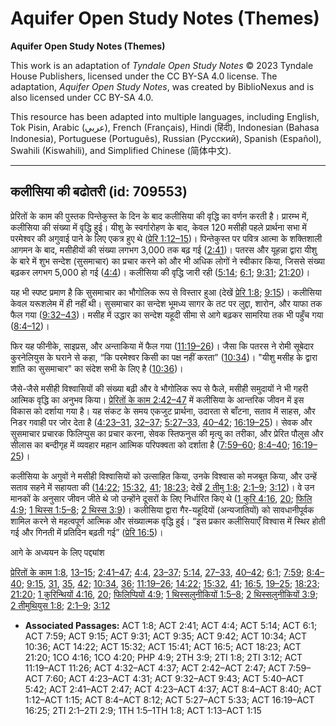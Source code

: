 # Aquifer Open Study Notes (Themes)

**Aquifer Open Study Notes (Themes)**

This work is an adaptation of *Tyndale Open Study Notes* © 2023 Tyndale House Publishers, licensed under the CC BY\-SA 4\.0 license. The adaptation, *Aquifer Open Study Notes*, was created by BiblioNexus and is also licensed under CC BY\-SA 4\.0\.

This resource has been adapted into multiple languages, including English, Tok Pisin, Arabic (عربي), French (Français), Hindi (हिंदी), Indonesian (Bahasa Indonesia), Portuguese (Português), Russian (Русский), Spanish (Español), Swahili (Kiswahili), and Simplified Chinese (简体中文).



--------------------------------

## कलीसिया की बढोतरी (id: 709553)

प्रेरितों के काम की पुस्तक पिन्तेकुस्त के दिन के बाद कलीसिया की वृद्धि का वर्णन करती है। प्रारम्भ में, कलीसिया की संख्या में वृद्धि हुई। यीशु के स्वर्गारोहण के बाद, केवल 120 मसीही पहले प्रार्थना सभा में परमेश्वर की अगुवाई पाने के लिए एकत्र हुए थे ([प्रेरि 1:12–15](https://ref.ly/Acts1:12-Acts1:15))। पिन्तेकुस्त पर पवित्र आत्मा के शक्तिशाली आगमन के बाद, मसीहीयों की संख्या लगभग 3,000 तक बढ़ गई ([2:41](https://ref.ly/Acts2:41))। पतरस और यूहन्ना द्वारा यीशु के बारे में शुभ सन्देश (सुसमाचार) का प्रचार करने को और भी अधिक लोगों ने स्वीकार किया, जिससे संख्या बढ़कर लगभग 5,000 हो गई ([4:4](https://ref.ly/Acts4:4))। कलीसिया की वृद्धि जारी रही ([5:14](https://ref.ly/Acts5:14); [6:1](https://ref.ly/Acts6:1); [9:31](https://ref.ly/Acts9:31); [21:20](https://ref.ly/Acts21:20))।

यह भी स्पष्ट प्रमाण है कि सुसमाचार का भौगोलिक रूप से विस्तार हुआ (देखें [प्रेरि 1:8](https://ref.ly/Acts1:8); [9:15](https://ref.ly/Acts9:15))। कलीसिया केवल यरूशलेम में ही नहीं थी। सुसमाचार का सन्देश भूमध्य सागर के तट पर लुद्दा, शारोन, और याफा तक फैल गया ([9:32–43](https://ref.ly/Acts9:32-Acts9:43))। मसीह में उद्धार का सन्देश यहूदी सीमा से आगे बढ़कर सामरिया तक भी पहुँच गया ([8:4–12](https://ref.ly/Acts8:4-Acts8:12))।

फिर यह फीनीके, साइप्रस, और अन्ताकिया में फैल गया ([11:19–26](https://ref.ly/Acts11:19-Acts11:26))। जैसा कि पतरस ने रोमी सूबेदार कुरनेलियुस के घराने से कहा, “कि परमेश्वर किसी का पक्ष नहीं करता” ([10:34](https://ref.ly/Acts10:34))। "यीशु मसीह के द्वारा शांति का सुसमाचार" का संदेश सभी के लिए है ([10:36](https://ref.ly/Acts10:36))।

जैसे\-जैसे मसीही विश्वासियों की संख्या बढ़ी और वे भौगोलिक रूप से फैले, मसीही समुदायों ने भी गहरी आत्मिक वृद्धि का अनुभव किया। [प्रेरितों के काम 2:42–47](https://ref.ly/Acts2:42-Acts2:47) में कलीसिया के आन्तरिक जीवन में इस विकास को दर्शाया गया है। यह संकट के समय एकजुट प्रार्थना, उदारता से बाँटना, सताव में साहस, और निडर गवाही पर जोर देता है ([4:23–31](https://ref.ly/Acts4:23-Acts4:31), [32–37](https://ref.ly/Acts4:32-Acts4:37); [5:27–33](https://ref.ly/Acts5:27-Acts5:33), [40–42](https://ref.ly/Acts5:40-Acts5:42); [16:19–25](https://ref.ly/Acts16:19-Acts16:25))। सेवक और सुसमाचार प्रचारक फिलिप्पुस का प्रचार करना, सेवक स्तिफनुस की मृत्यु का तरीका, और प्रेरित पौलुस और सीलास का बन्दीगृह में व्यवहार महान आत्मिक परिपक्वता को दर्शाता है ([7:59–60](https://ref.ly/Acts7:59-Acts7:60); [8:4–40](https://ref.ly/Acts8:4-Acts8:40); [16:19–25](https://ref.ly/Acts16:19-Acts16:25))।

कलीसिया के अगुवों ने मसीही विश्वासियों को उत्साहित किया, उनके विश्वास को मजबूत किया, और उन्हें सताव सहने में सहायता की ([14:22](https://ref.ly/Acts14:22); [15:32](https://ref.ly/Acts15:32), [41](https://ref.ly/Acts15:41); [18:23](https://ref.ly/Acts18:23); देखें [2 तीमु 1:8](https://ref.ly/2Tim1:8); [2:1–9](https://ref.ly/2Tim2:1-2Tim2:9); [3:12](https://ref.ly/2Tim3:12))। वे उन मानकों के अनुसार जीवन जीते थे जो उन्होंने दूसरों के लिए निर्धारित किए थे ([1 कुरि 4:16](https://ref.ly/1Cor4:16), [20](https://ref.ly/1Cor4:20); [फिलि 4:9](https://ref.ly/Phil4:9); [1 थिस्स 1:5–8](https://ref.ly/1Thess1:5-1Thess1:8); [2 थिस्स 3:9](https://ref.ly/2Thess3:9))। कलीसिया द्वारा गैर\-यहूदियों (अन्यजातियों) को सावधानीपूर्वक शामिल करने से महत्वपूर्ण आत्मिक और संख्यात्मक वृद्धि हुई। “इस प्रकार कलीसियाएँ विश्वास में स्थिर होती गई और गिनती में प्रतिदिन बढ़ती गई” ([प्रेरि 16:5](https://ref.ly/Acts16:5))।

आगे के अध्ययन के लिए पद्द्यांश

[प्रेरितों के काम 1:8](https://ref.ly/Acts1:8), [13–15](https://ref.ly/Acts1:13-Acts1:15); [2:41–47](https://ref.ly/Acts2:41-Acts2:47); [4:4](https://ref.ly/Acts4:4), [23–37](https://ref.ly/Acts4:23-Acts4:37); [5:14](https://ref.ly/Acts5:14), [27–33](https://ref.ly/Acts5:27-Acts5:33), [40–42](https://ref.ly/Acts5:40-Acts5:42); [6:1](https://ref.ly/Acts6:1); [7:59](https://ref.ly/Acts7:59); [8:4–40](https://ref.ly/Acts8:4-Acts8:40); [9:15](https://ref.ly/Acts9:15), [31](https://ref.ly/Acts9:31), [35](https://ref.ly/Acts9:35), [42](https://ref.ly/Acts9:42); [10:34](https://ref.ly/Acts10:34), [36](https://ref.ly/Acts10:36); [11:19–26](https://ref.ly/Acts11:19-Acts11:26); [14:22](https://ref.ly/Acts14:22); [15:32](https://ref.ly/Acts15:32), [41](https://ref.ly/Acts15:41); [16:5](https://ref.ly/Acts16:5), [19–25](https://ref.ly/Acts16:19-Acts16:25); [18:23](https://ref.ly/Acts18:23); [21:20](https://ref.ly/Acts21:20); [1 कुरिन्थियों 4:16](https://ref.ly/1Cor4:16), [20](https://ref.ly/1Cor4:20); [फिलिप्पियों 4:9](https://ref.ly/Phil4:9); [1 थिस्सलुनीकियों 1:5–8](https://ref.ly/1Thess1:5-1Thess1:8); [2 थिस्सलुनीकियों 3:9](https://ref.ly/2Thess3:9); [2 तीमुथियुस 1:8](https://ref.ly/2Tim1:8); [2:1–9](https://ref.ly/2Tim2:1-2Tim2:9); [3:12](https://ref.ly/2Tim3:12)

* **Associated Passages:** ACT 1:8; ACT 2:41; ACT 4:4; ACT 5:14; ACT 6:1; ACT 7:59; ACT 9:15; ACT 9:31; ACT 9:35; ACT 9:42; ACT 10:34; ACT 10:36; ACT 14:22; ACT 15:32; ACT 15:41; ACT 16:5; ACT 18:23; ACT 21:20; 1CO 4:16; 1CO 4:20; PHP 4:9; 2TH 3:9; 2TI 1:8; 2TI 3:12; ACT 11:19–ACT 11:26; ACT 4:32–ACT 4:37; ACT 2:42–ACT 2:47; ACT 7:59–ACT 7:60; ACT 4:23–ACT 4:31; ACT 9:32–ACT 9:43; ACT 5:40–ACT 5:42; ACT 2:41–ACT 2:47; ACT 4:23–ACT 4:37; ACT 8:4–ACT 8:40; ACT 1:12–ACT 1:15; ACT 8:4–ACT 8:12; ACT 5:27–ACT 5:33; ACT 16:19–ACT 16:25; 2TI 2:1–2TI 2:9; 1TH 1:5–1TH 1:8; ACT 1:13–ACT 1:15

